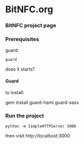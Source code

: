 # BitNFC.org
### BitNFC project page


### Prerequisites

guard:

    guard


does it starts?


#### Guard

to install:

   gem install guard-haml guard-sass


### Run the project


    python -m SimpleHTTPServer 3000


then visit http://localhost:3000

